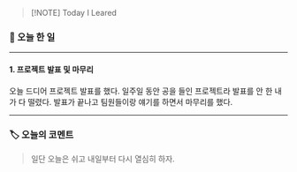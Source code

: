 > [!NOTE] Today I Leared

### 📅 오늘 한 일
---
#### 1. 프로젝트 발표 및 마무리
오늘 드디어 프로젝트 발표를 했다. 일주일 동안 공을 들인 프로젝트라 발표를 안 한 내가 다 떨렸다. 발표가 끝나고 팀원들이랑 얘기를 하면서 마무리를 했다.

---
### 🏷️ 오늘의 코멘트
> 일단 오늘은 쉬고 내일부터 다시 열심히 하자.